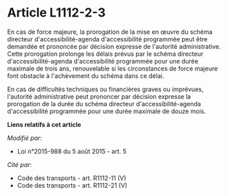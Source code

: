 # Article L1112-2-3

En cas de force majeure, la prorogation de la mise en œuvre du schéma directeur d'accessibilité-agenda d'accessibilité
programmée peut être demandée et prononcée par décision expresse de l'autorité administrative. Cette prorogation prolonge les
délais prévus par le schéma directeur d'accessibilité-agenda d'accessibilité programmée pour une durée maximale de trois ans,
renouvelable si les circonstances de force majeure font obstacle à l'achèvement du schéma dans ce délai.

En cas de difficultés techniques ou financières graves ou imprévues, l'autorité administrative peut prononcer par décision
expresse la  prorogation de la durée du schéma directeur d'accessibilité-agenda d'accessibilité programmée pour une durée
maximale de douze mois.

**Liens relatifs à cet article**

_Modifié par_:

  - Loi n°2015-988 du 5 août 2015 - art. 5

_Cité par_:

  - Code des transports - art. R1112-11 (V)
  - Code des transports - art. R1112-21 (V)
